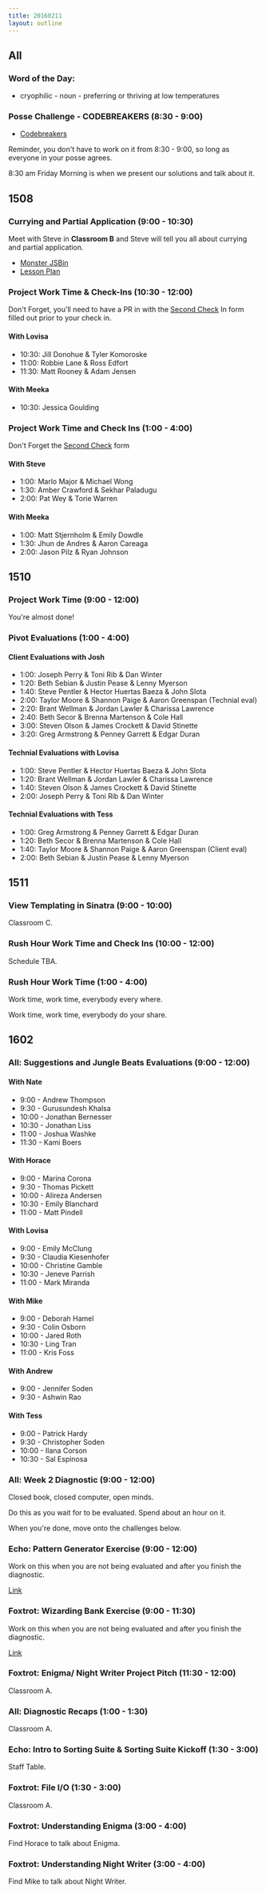```yaml
---
title: 20160211
layout: outline
---
```


## All

### Word of the Day:

* cryophilic - noun - preferring or thriving at low temperatures

### Posse Challenge - CODEBREAKERS (8:30 - 9:00)

* [Codebreakers](https://gist.github.com/mikedao/b855ac8a2ca21a00662f)

Reminder, you don't have to work on it from 8:30 - 9:00, so long as everyone
in your posse agrees.

8:30 am Friday Morning is when we present our solutions and talk about it.


## 1508

### Currying and Partial Application (9:00 - 10:30)

Meet with Steve in **Classroom B** and Steve will tell you all about currying and partial application.

- [Monster JSBin](http://jsbin.com/kinuvi/1/edit?js)
- [Lesson Plan](https://github.com/mdn/advanced-js-fundamentals-ck/blob/gh-pages/tutorials/02-functions/03-currying-and-partial-application.md)

### Project Work Time & Check-Ins (10:30 - 12:00)

Don't Forget, you'll need to have a PR in with the [Second Check](https://github.com/turingschool/ruby-submissions/blob/master/1508/module_4_assignments/gametime/template/check_in2.markdown) In form filled out prior to your check in.

#### With Lovisa

* 10:30: Jill Donohue & Tyler Komoroske
* 11:00: Robbie Lane & Ross Edfort
* 11:30: Matt Rooney & Adam Jensen

#### With Meeka

* 10:30: Jessica Goulding

### Project Work Time and Check Ins (1:00 - 4:00)

Don't Forget the [Second Check](https://github.com/turingschool/ruby-submissions/blob/master/1508/module_4_assignments/gametime/template/check_in2.markdown) form

#### With Steve

* 1:00: Marlo Major & Michael Wong
* 1:30: Amber Crawford & Sekhar Paladugu
* 2:00: Pat Wey & Torie Warren

#### With Meeka

* 1:00: Matt Stjernholm & Emily Dowdle
* 1:30: Jhun de Andres & Aaron Careaga
* 2:00: Jason Pilz & Ryan Johnson


## 1510

### Project Work Time (9:00 - 12:00)

You're almost done!

### Pivot Evaluations (1:00 - 4:00)

#### Client Evaluations with Josh

* 1:00:  Joseph Perry & Toni Rib & Dan Winter
* 1:20:  Beth Sebian & Justin Pease & Lenny Myerson
* 1:40:  Steve Pentler & Hector Huertas Baeza & John Slota
* 2:00:  Taylor Moore & Shannon Paige & Aaron Greenspan (Technial eval)
* 2:20:  Brant Wellman & Jordan Lawler & Charissa Lawrence
* 2:40:  Beth Secor & Brenna Martenson & Cole Hall
* 3:00:  Steven Olson & James Crockett & David Stinette
* 3:20:  Greg Armstrong & Penney Garrett & Edgar Duran

#### Technial Evaluations with Lovisa

* 1:00:  Steve Pentler & Hector Huertas Baeza & John Slota
* 1:20:  Brant Wellman & Jordan Lawler & Charissa Lawrence
* 1:40:  Steven Olson & James Crockett & David Stinette
* 2:00:  Joseph Perry & Toni Rib & Dan Winter

#### Technial Evaluations with Tess

* 1:00:  Greg Armstrong & Penney Garrett & Edgar Duran
* 1:20:  Beth Secor & Brenna Martenson & Cole Hall
* 1:40:  Taylor Moore & Shannon Paige & Aaron Greenspan (Client eval)
* 2:00:  Beth Sebian & Justin Pease & Lenny Myerson


## 1511

### View Templating in Sinatra (9:00 - 10:00)

Classroom C.

### Rush Hour Work Time and Check Ins (10:00 - 12:00)

Schedule TBA.

### Rush Hour Work Time (1:00 - 4:00)

Work time, work time, everybody every where.

Work time, work time, everybody do your share.


## 1602

### All: Suggestions and Jungle Beats Evaluations (9:00 - 12:00)

#### With Nate
* 9:00 - Andrew Thompson
* 9:30 - Gurusundesh Khalsa
* 10:00 - Jonathan Bernesser
* 10:30 - Jonathan Liss
* 11:00 - Joshua Washke
* 11:30 - Kami Boers

#### With Horace
* 9:00 - Marina Corona
* 9:30 - Thomas Pickett
* 10:00 - Alireza Andersen
* 10:30 - Emily Blanchard
* 11:00 - Matt Pindell

#### With Lovisa
* 9:00 - Emily McClung
* 9:30 - Claudia Kiesenhofer
* 10:00 - Christine Gamble
* 10:30 - Jeneve Parrish
* 11:00 - Mark Miranda

#### With Mike
* 9:00 - Deborah Hamel
* 9:30 - Colin Osborn
* 10:00 - Jared Roth
* 10:30 - Ling Tran
* 11:00 - Kris Foss

#### With Andrew
* 9:00 - Jennifer Soden
* 9:30 - Ashwin Rao

#### With Tess
* 9:00 - Patrick Hardy
* 9:30 - Christopher Soden
* 10:00 - Ilana Corson
* 10:30 - Sal Espinosa

### All: Week 2 Diagnostic (9:00 - 12:00)

Closed book, closed computer, open minds.

Do this as you wait for to be evaluated. Spend about an hour on it.

When you're done, move onto the challenges below.

### Echo: Pattern Generator Exercise (9:00 - 12:00)

Work on this when you are not being evaluated and after you finish the diagnostic.

[Link](https://github.com/turingschool/challenges/blob/master/pattern_generator.markdown)

### Foxtrot: Wizarding Bank Exercise (9:00 - 11:30)

Work on this when you are not being evaluated and after you finish the diagnostic.

[Link](https://github.com/turingschool/challenges/blob/master/wizarding_bank.markdown)

### Foxtrot: Enigma/ Night Writer Project Pitch (11:30 - 12:00)

Classroom A.

### All: Diagnostic Recaps (1:00 - 1:30)

Classroom A.

### Echo: Intro to Sorting Suite & Sorting Suite Kickoff (1:30 - 3:00)

Staff Table.

### Foxtrot: File I/O (1:30 - 3:00)

Classroom A.

### Foxtrot: Understanding Enigma (3:00 - 4:00)

Find Horace to talk about Enigma.

### Foxtrot: Understanding Night Writer (3:00 - 4:00)

Find Mike to talk about Night Writer.
